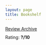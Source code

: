 ```yaml
---
layout: page
title: Bookshelf
---
```

<!-- Dear stranger, welcome to my digital bookshelf. Feel free to browse left and right through my ever increasing collection of titles. For each one of them I've got a short review with a synopsis, and a rating. Happy virtual browsing. -->

<div class="slider-wrap">
    <div class="slider">
    <!-- Insert Books Here Using JS -->
    </div>
</div>

<div class="rating-wrap">
    <a href="{{ "/book-reflection-archive" | relative_url }}" id="review-link">Review Archive</a>
    <p style="margin-top:10px" id="rating">Rating: <b>?/10</b></p>
</div>

<div>
    <script src="data.js"></script>
    <script src="app.js"></script>
</div>